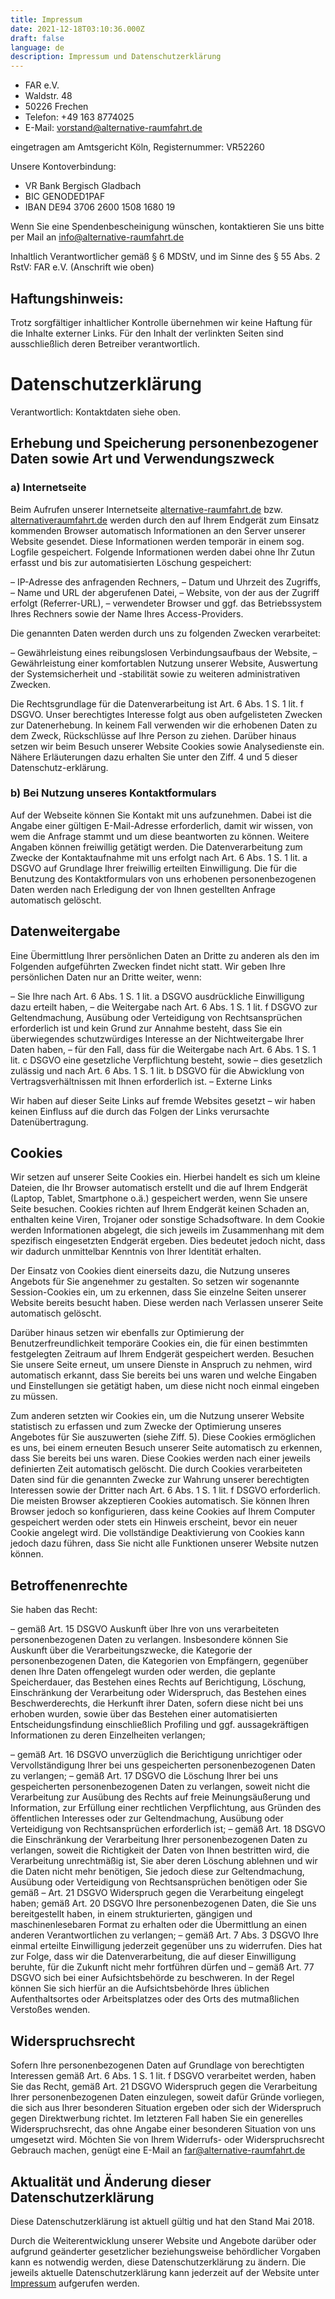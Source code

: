 ```yaml
---
title: Impressum
date: 2021-12-18T03:10:36.000Z
draft: false
language: de
description: Impressum und Datenschutzerklärung
---
```


* FAR e.V.
* Waldstr. 48
* 50226 Frechen
* Telefon: +49 163 8774025
* E-Mail: vorstand@alternative-raumfahrt.de

eingetragen am Amtsgericht Köln, Registernummer: VR52260

Unsere Kontoverbindung:

* VR Bank Bergisch Gladbach
* BIC GENODED1PAF
* IBAN DE94 3706 2600 1508 1680 19

Wenn Sie eine Spendenbescheinigung wünschen, kontaktieren Sie uns bitte per Mail an info@alternative-raumfahrt.de

Inhaltlich Verantwortlicher gemäß § 6 MDStV, und im Sinne des § 55 Abs. 2 RstV: FAR e.V. (Anschrift wie oben)

## Haftungshinweis:

Trotz sorgfältiger inhaltlicher Kontrolle übernehmen wir keine Haftung für die Inhalte externer Links. Für den Inhalt der verlinkten Seiten sind ausschließlich deren Betreiber verantwortlich.

# Datenschutzerklärung

Verantwortlich: Kontaktdaten siehe oben.

## Erhebung und Speicherung personenbezogener Daten sowie Art und Verwendungszweck

### a) Internetseite

Beim Aufrufen unserer Internetseite [alternative-raumfahrt.de](https://alternative-raumfahrt.de/) bzw. [alternativeraumfahrt.de](alternativeraumfahrt.de) werden durch den auf Ihrem Endgerät zum Einsatz kommenden Browser automatisch Informationen an den Server unserer Website gesendet. Diese Informationen werden temporär in einem sog. Logfile gespeichert. Folgende Informationen werden dabei ohne Ihr Zutun erfasst und bis zur automatisierten Löschung gespeichert:

– IP-Adresse des anfragenden Rechners,
– Datum und Uhrzeit des Zugriffs,
– Name und URL der abgerufenen Datei,
– Website, von der aus der Zugriff erfolgt (Referrer-URL),
– verwendeter Browser und ggf. das Betriebssystem Ihres Rechners sowie der Name Ihres Access-Providers.

Die genannten Daten werden durch uns zu folgenden Zwecken verarbeitet:

– Gewährleistung eines reibungslosen Verbindungsaufbaus der Website,
– Gewährleistung einer komfortablen Nutzung unserer Website, Auswertung
der Systemsicherheit und -stabilität sowie zu weiteren administrativen
Zwecken.

Die Rechtsgrundlage für die Datenverarbeitung ist Art. 6 Abs. 1 S. 1 lit. f DSGVO. Unser berechtigtes Interesse folgt aus oben aufgelisteten Zwecken zur Datenerhebung. In keinem Fall verwenden wir die erhobenen Daten zu dem Zweck, Rückschlüsse auf Ihre Person zu ziehen. Darüber hinaus setzen wir beim Besuch unserer Website Cookies sowie Analysedienste ein. Nähere Erläuterungen dazu erhalten Sie unter den Ziff. 4 und 5 dieser Datenschutz-erklärung.

### b) Bei Nutzung unseres Kontaktformulars

Auf der Webseite können Sie Kontakt mit uns aufzunehmen. Dabei ist die Angabe einer gültigen E-Mail-Adresse erforderlich, damit wir wissen, von wem die Anfrage stammt und um diese beantworten zu können. Weitere Angaben können freiwillig getätigt werden. Die Datenverarbeitung zum Zwecke der Kontaktaufnahme mit uns erfolgt nach Art. 6 Abs. 1 S. 1 lit. a DSGVO auf Grundlage Ihrer freiwillig erteilten Einwilligung. Die für die Benutzung des Kontaktformulars von uns erhobenen personenbezogenen Daten werden nach Erledigung der von Ihnen gestellten Anfrage automatisch gelöscht.

## Datenweitergabe

Eine Übermittlung Ihrer persönlichen Daten an Dritte zu anderen als den im Folgenden aufgeführten Zwecken findet nicht statt.
Wir geben Ihre persönlichen Daten nur an Dritte weiter, wenn:

– Sie Ihre nach Art. 6 Abs. 1 S. 1 lit. a DSGVO ausdrückliche Einwilligung dazu erteilt haben,
– die Weitergabe nach Art. 6 Abs. 1 S. 1 lit. f DSGVO zur Geltendmachung, Ausübung oder Verteidigung von Rechtsansprüchen erforderlich ist und kein Grund zur Annahme besteht, dass Sie ein überwiegendes schutzwürdiges Interesse an der Nichtweitergabe Ihrer
Daten haben,
– für den Fall, dass für die Weitergabe nach Art. 6 Abs. 1 S. 1 lit. c DSGVO eine gesetzliche Verpflichtung besteht, sowie
– dies gesetzlich zulässig und nach Art. 6 Abs. 1 S. 1 lit. b DSGVO für die Abwicklung von Vertragsverhältnissen mit Ihnen erforderlich ist.
– Externe Links

Wir haben auf dieser Seite Links auf fremde Websites gesetzt – wir haben keinen Einfluss auf die durch das Folgen der Links verursachte Datenübertragung.

## Cookies

Wir setzen auf unserer Seite Cookies ein. Hierbei handelt es sich um kleine Dateien, die Ihr Browser automatisch erstellt und die auf Ihrem Endgerät (Laptop, Tablet, Smartphone o.ä.) gespeichert werden, wenn Sie unsere Seite besuchen. Cookies richten auf Ihrem Endgerät keinen Schaden an, enthalten keine Viren, Trojaner oder sonstige Schadsoftware. In dem Cookie werden Informationen abgelegt, die sich jeweils im Zusammenhang mit dem spezifisch eingesetzten Endgerät ergeben. Dies bedeutet jedoch nicht, dass wir dadurch unmittelbar Kenntnis von Ihrer Identität erhalten.

Der Einsatz von Cookies dient einerseits dazu, die Nutzung unseres Angebots für Sie angenehmer zu gestalten. So setzen wir sogenannte Session-Cookies ein, um zu erkennen, dass Sie einzelne Seiten unserer Website bereits besucht haben. Diese werden nach Verlassen unserer Seite automatisch gelöscht.

Darüber hinaus setzen wir ebenfalls zur Optimierung der Benutzerfreundlichkeit temporäre Cookies ein, die für einen bestimmten
festgelegten Zeitraum auf Ihrem Endgerät gespeichert werden. Besuchen Sie unsere Seite erneut, um unsere Dienste in Anspruch zu nehmen, wird automatisch erkannt, dass Sie bereits bei uns waren und welche Eingaben und Einstellungen sie getätigt haben, um diese nicht noch einmal eingeben zu müssen.

Zum anderen setzten wir Cookies ein, um die Nutzung unserer Website
statistisch zu erfassen und zum Zwecke der Optimierung unseres
Angebotes für Sie auszuwerten (siehe Ziff. 5). Diese Cookies
ermöglichen es uns, bei einem erneuten Besuch unserer Seite automatisch
zu erkennen, dass Sie bereits bei uns waren. Diese Cookies werden nach
einer jeweils definierten Zeit automatisch gelöscht. Die durch Cookies
verarbeiteten Daten sind für die genannten Zwecke zur Wahrung
unserer berechtigten Interessen sowie der Dritter nach Art. 6 Abs. 1 S. 1 lit. f DSGVO erforderlich.
Die meisten Browser akzeptieren Cookies automatisch. Sie können Ihren
Browser jedoch so konfigurieren, dass keine Cookies auf Ihrem Computer
gespeichert werden oder stets ein Hinweis erscheint, bevor ein neuer
Cookie angelegt wird. Die vollständige Deaktivierung von Cookies kann
jedoch dazu führen, dass Sie nicht alle Funktionen unserer Website
nutzen können.

## Betroffenenrechte

Sie haben das Recht:

– gemäß Art. 15 DSGVO Auskunft über Ihre von uns verarbeiteten
personenbezogenen Daten zu verlangen. Insbesondere können Sie Auskunft
über die Verarbeitungszwecke, die Kategorie der personenbezogenen
Daten, die Kategorien von Empfängern, gegenüber denen Ihre Daten
offengelegt wurden oder werden, die geplante Speicherdauer, das
Bestehen eines Rechts auf Berichtigung, Löschung, Einschränkung der
Verarbeitung oder Widerspruch, das Bestehen eines Beschwerderechts, die
Herkunft ihrer Daten, sofern diese nicht bei uns erhoben wurden, sowie
über das Bestehen einer automatisierten Entscheidungsfindung
einschließlich Profiling und ggf. aussagekräftigen Informationen zu
deren Einzelheiten verlangen;

– gemäß Art. 16 DSGVO unverzüglich die Berichtigung unrichtiger oder Vervollständigung Ihrer bei uns gespeicherten personenbezogenen Daten zu verlangen;
– gemäß Art. 17 DSGVO die Löschung Ihrer bei uns gespeicherten personenbezogenen Daten zu verlangen, soweit nicht die Verarbeitung zur Ausübung des Rechts auf freie Meinungsäußerung und Information, zur Erfüllung einer rechtlichen Verpflichtung, aus Gründen des öffentlichen Interesses oder zur Geltendmachung, Ausübung oder Verteidigung von Rechtsansprüchen erforderlich ist;
– gemäß Art. 18 DSGVO die Einschränkung der Verarbeitung Ihrer personenbezogenen Daten zu verlangen, soweit die Richtigkeit der Daten von Ihnen bestritten wird, die Verarbeitung unrechtmäßig ist, Sie aber deren Löschung ablehnen und wir die Daten nicht mehr benötigen, Sie
jedoch diese zur Geltendmachung, Ausübung oder Verteidigung von Rechtsansprüchen benötigen oder Sie gemäß
– Art. 21 DSGVO Widerspruch gegen die Verarbeitung eingelegt haben; gemäß Art. 20 DSGVO Ihre personenbezogenen Daten, die Sie uns
bereitgestellt haben, in einem strukturierten, gängigen und maschinenlesebaren Format zu erhalten oder die Übermittlung an einen anderen Verantwortlichen zu verlangen;
– gemäß Art. 7 Abs. 3 DSGVO Ihre einmal erteilte Einwilligung jederzeit gegenüber uns zu widerrufen. Dies hat zur Folge, dass wir die Datenverarbeitung, die auf dieser Einwilligung beruhte, für die Zukunft nicht mehr fortführen dürfen und
– gemäß Art. 77 DSGVO sich bei einer Aufsichtsbehörde zu beschweren. In der Regel können Sie sich hierfür an die Aufsichtsbehörde Ihres üblichen Aufenthaltsortes oder Arbeitsplatzes oder des Orts des mutmaßlichen Verstoßes wenden.

## Widerspruchsrecht

Sofern Ihre personenbezogenen Daten auf Grundlage von berechtigten Interessen gemäß Art. 6 Abs. 1 S. 1 lit. f DSGVO verarbeitet werden,
haben Sie das Recht, gemäß Art. 21 DSGVO Widerspruch gegen die Verarbeitung Ihrer personenbezogenen Daten einzulegen, soweit dafür Gründe vorliegen, die sich aus Ihrer besonderen Situation ergeben oder sich der Widerspruch gegen Direktwerbung richtet. Im letzteren Fall haben Sie ein generelles Widerspruchsrecht, das ohne Angabe einer besonderen Situation von uns umgesetzt wird. Möchten Sie von Ihrem Widerrufs- oder Widerspruchsrecht Gebrauch machen, genügt eine E-Mail an far@alternative-raumfahrt.de

## Aktualität und Änderung dieser Datenschutzerklärung

Diese Datenschutzerklärung ist aktuell gültig und hat den Stand Mai 2018.

Durch die Weiterentwicklung unserer Website und Angebote darüber oder aufgrund geänderter gesetzlicher beziehungsweise behördlicher Vorgaben kann es notwendig werden, diese Datenschutzerklärung zu ändern. Die jeweils aktuelle Datenschutzerklärung kann jederzeit auf der Website unter [Impressum](/impressum/) aufgerufen werden.
